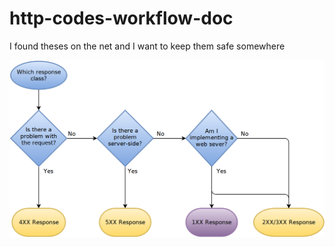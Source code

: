 # http-codes-workflow-doc
I found theses on the net and I want to keep them safe somewhere

![Alt text](main.png?raw=true "Title")
